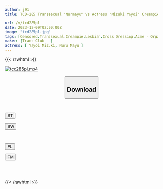```yaml
---
author: j91
title: TCD-285 Transsexual "Nurmayu" Vs Actress "Mizuki Yayoi" Creampie SEX ~ I Was 'teasing' And Squirted & 'simply' Had Anal Orgasm ~

url: /v/tcd285pl
date: 2023-12-09T02:30:00Z
image: "tcd285pl.jpg"
tags: [Censored,Transsexual,Creampie,Lesbian,Cross Dressing,Acme · Orgasm	 ]
maker: [Trans Club   ]
actress: [ Yayoi Mizuki, Nuru Mayu ]
---
```



{{< rawhtml >}}

<div class="video" data-videoid="aVG2ZgedlbCxgyj">
    <a href="javascript:;">
        <img src="/v/tcd285pl/tcd285pl.jpg" width="WIDTH" height="HEIGHT" alt="tcd285pl.mp4" loading="lazy">
    </a>
</div>

<script type="text/javascript" src="https://j91.asia/asset/on-demand-st.js"></script>

<br>
  <link rel="stylesheet" href="https://j91.asia/asset/bs5.css">
  
  <center>
  <button class="btn btn-primary" type="button" data-bs-toggle="collapse" data-bs-target=".multi-collapse" aria-expanded="false" aria-controls="multiCollapseExample1 multiCollapseExample2"><h2>Download</h2></button></center>
</p>
<div class="row">
  <div class="col">
    <div class="collapse multi-collapse" id="multiCollapseExample1">
      <div class="card card-body">
	      	      <br>
<div class="buttons">  
<p><a href="https://streamtape.to/v/aVG2ZgedlbCxgyj" target="_blank"><button class="btn-hover color-3"><i class="fa fa-download"></i> ST</button></a></p>
<p><a href="https://flaswish.com/c4yks673jf79" target="_blank"><button class="btn-hover color-2"><i class="fa fa-download"></i> SW</button></a></p></div>
    </div>
  </div>
</div>
  <div class="col">
    <div class="collapse multi-collapse" id="multiCollapseExample2">
      <div class="card card-body">
	      <br>
<div class="buttons">
<p><a href="https://filelions.site/f/ukrthdmrdizc" target="_blank"><button class="btn-hover color-9"><i class="fa fa-download"></i> FL</button></a></p>
<p><a href="https://filemoon.sx/d/9w92gixm206q" target="_blank"><button class="btn-hover color-8"><i class="fa fa-download"></i> FM</button></a></p></div>
<br><br>
      </div>
    </div>
  </div>
</div>

{{< /rawhtml >}}